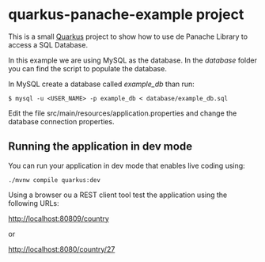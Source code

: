 # quarkus-panache-example project

This is a small [Quarkus](https://quarkus.io/) project to show how to use de Panache Library to access a SQL Database.

In this example we are using MySQL as the database. In the *database* folder you can find the script to populate the database.

In MySQL create a database called *example_db* than run:

```shell
$ mysql -u <USER_NAME> -p example_db < database/example_db.sql
```

Edit the file src/main/resources/application.properties and change the database connection properties.

## Running the application in dev mode

You can run your application in dev mode that enables live coding using:
```shell script
./mvnw compile quarkus:dev
```

Using a browser ou a REST client tool test the application using the following URLs:

[http://localhost:80809/country](http://localhost:80809/country)

or

[http://localhost:8080/country/27](http://localhost:8080/country/27)


